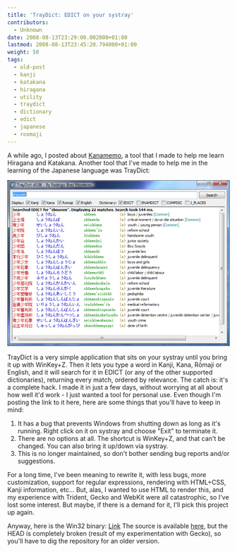 ```yaml
---
title: 'TrayDict: EDICT on your systray'
contributors:
  - Unknown
date: 2008-08-13T23:29:00.002000+01:00
lastmod: 2008-08-13T23:45:20.794000+01:00
weight: 50
tags:
  - old-post
  - kanji
  - katakana
  - hiragana
  - utility
  - traydict
  - dictionary
  - edict
  - japanese
  - roomaji
---
```


A while ago, I posted about [Kanamemo](/blog/kanamemo-a-tool-for-the-apprentice-weeaboo/), a tool that I made to help me learn Hiragana and Katakana. Another tool that I've made to help me in the learning of the Japanese language was TrayDict:

![](/img/blog/old/traydict.png)

TrayDict is a very simple application that sits on your systray until you bring it up with WinKey+Z. Then it lets you type a word in Kanji, Kana, Rōmaji or English, and it will search for it in EDICT (or any of the other supported dictionaries), returning every match, ordered by relevance.
The catch is: it's a complete hack. I made it in just a few days, without worrying at all about how well it'd work - I just wanted a tool for personal use. Even though I'm posting the link to it here, here are some things that you'll have to keep in mind:

1. It has a bug that prevents Windows from shutting down as long as it's running. Right click on it on systray and choose "Exit" to terminate it.
1. There are no options at all. The shortcut is WinKey+Z, and that can't be changed. You can also bring it up/down via systray.
1. This is no longer maintained, so don't bother sending bug reports and/or suggestions.

For a long time, I've been meaning to rewrite it, with less bugs, more customization, support for regular expressions, rendering with HTML+CSS, Kanji information, etc... But, alas, I wanted to use HTML to render this, and my experience with Trident, Gecko and WebKit were all catastrophic, so I've lost some interest. But maybe, if there is a demand for it, I'll pick this project up again.

Anyway, here is the Win32 binary: [Link](http://www.malakith.net/amz/aegisub/traydict.rar)
The source is available [here](https://github.com/Aegisub/traydict), but the HEAD is completely broken (result of my experimentation with Gecko), so you'll have to dig the repository for an older version.
